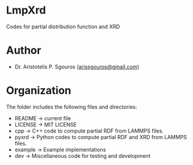 # LmpXrd
Codes for partial distribution function and XRD 

# Author
- Dr. Aristotelis P. Sgouros (arissgouros@gmail.com)

# Organization
The folder includes the following files and directories:
 - README  -> current file
 - LICENSE -> MIT LICENSE
 - cpp     -> C++ code to compute partial RDF from LAMMPS files.
 - pyxrd   -> Python codes to compute partial RDF and XRD from LAMMPS files.
 - example -> Example implementations
 - dev     -> Miscellaneous code for testing and development
